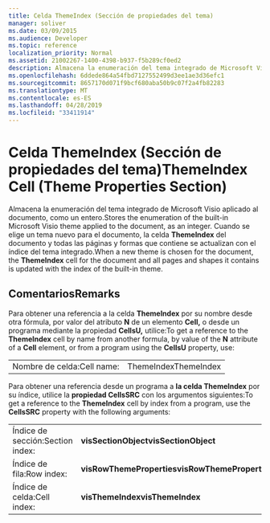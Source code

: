 ```yaml
---
title: Celda ThemeIndex (Sección de propiedades del tema)
manager: soliver
ms.date: 03/09/2015
ms.audience: Developer
ms.topic: reference
localization_priority: Normal
ms.assetid: 21002267-1400-4398-b937-f5b289cf0ed2
description: Almacena la enumeración del tema integrado de Microsoft Visio aplicado al documento, como un entero. Cuando se elige un tema nuevo para el documento, la celda ThemeIndex del documento y todas las páginas y formas que contiene se actualizan con el índice del tema integrado.
ms.openlocfilehash: 6ddede864a54fbd7127552499d3ee1ae3d36efc1
ms.sourcegitcommit: 8657170d071f9bcf680aba50b9c07f2a4fb82283
ms.translationtype: MT
ms.contentlocale: es-ES
ms.lasthandoff: 04/28/2019
ms.locfileid: "33411914"
---
```

# <a name="themeindex-cell-theme-properties-section"></a><span data-ttu-id="1aff8-104">Celda ThemeIndex (Sección de propiedades del tema)</span><span class="sxs-lookup"><span data-stu-id="1aff8-104">ThemeIndex Cell (Theme Properties Section)</span></span>

<span data-ttu-id="1aff8-105">Almacena la enumeración del tema integrado de Microsoft Visio aplicado al documento, como un entero.</span><span class="sxs-lookup"><span data-stu-id="1aff8-105">Stores the enumeration of the built-in Microsoft Visio theme applied to the document, as an integer.</span></span> <span data-ttu-id="1aff8-106">Cuando se elige un tema nuevo para el documento, la celda **ThemeIndex** del documento y todas las páginas y formas que contiene se actualizan con el índice del tema integrado.</span><span class="sxs-lookup"><span data-stu-id="1aff8-106">When a new theme is chosen for the document, the **ThemeIndex** cell for the document and all pages and shapes it contains is updated with the index of the built-in theme.</span></span> 
  
## <a name="remarks"></a><span data-ttu-id="1aff8-107">Comentarios</span><span class="sxs-lookup"><span data-stu-id="1aff8-107">Remarks</span></span>

<span data-ttu-id="1aff8-108">Para obtener una referencia a la celda **ThemeIndex** por su nombre desde otra fórmula, por valor del atributo **N** de un elemento **Cell,** o desde un programa mediante la propiedad **CellsU,** utilice:</span><span class="sxs-lookup"><span data-stu-id="1aff8-108">To get a reference to the **ThemeIndex** cell by name from another formula, by value of the **N** attribute of a **Cell** element, or from a program using the **CellsU** property, use:</span></span> 
  
|||
|:-----|:-----|
| <span data-ttu-id="1aff8-109">Nombre de celda:</span><span class="sxs-lookup"><span data-stu-id="1aff8-109">Cell name:</span></span>  <br/> | <span data-ttu-id="1aff8-110">ThemeIndex</span><span class="sxs-lookup"><span data-stu-id="1aff8-110">ThemeIndex</span></span>  <br/> |
   
<span data-ttu-id="1aff8-111">Para obtener una referencia desde un programa a **la celda ThemeIndex** por su índice, utilice la **propiedad CellsSRC** con los argumentos siguientes:</span><span class="sxs-lookup"><span data-stu-id="1aff8-111">To get a reference to the **ThemeIndex** cell by index from a program, use the **CellsSRC** property with the following arguments:</span></span> 
  
|||
|:-----|:-----|
| <span data-ttu-id="1aff8-112">Índice de sección:</span><span class="sxs-lookup"><span data-stu-id="1aff8-112">Section index:</span></span>  <br/> |<span data-ttu-id="1aff8-113">**visSectionObject**</span><span class="sxs-lookup"><span data-stu-id="1aff8-113">**visSectionObject**</span></span> <br/> |
| <span data-ttu-id="1aff8-114">Índice de fila:</span><span class="sxs-lookup"><span data-stu-id="1aff8-114">Row index:</span></span>  <br/> |<span data-ttu-id="1aff8-115">**visRowThemeProperties**</span><span class="sxs-lookup"><span data-stu-id="1aff8-115">**visRowThemeProperties**</span></span> <br/> |
| <span data-ttu-id="1aff8-116">Índice de celda:</span><span class="sxs-lookup"><span data-stu-id="1aff8-116">Cell index:</span></span>  <br/> |<span data-ttu-id="1aff8-117">**visThemeIndex**</span><span class="sxs-lookup"><span data-stu-id="1aff8-117">**visThemeIndex**</span></span> <br/> |
   

